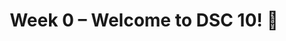 ---
    title: Week 0 – Welcome to DSC 10! 👋
    weekNumber: 0
    days:
      - date: 2021-9-24
        events:
          "**LEC 1**{: .label .label-lecture } Introduction, Association and Causality":
            "[CIT 1.2-1.3](https://inferentialthinking.com/chapters/01/2/why-data-science.html)"
---